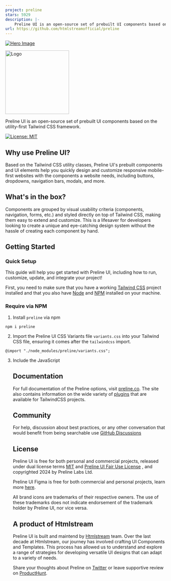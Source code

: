 ```yaml
---
project: preline
stars: 5929
description: |-
    Preline UI is an open-source set of prebuilt UI components based on the utility-first Tailwind CSS framework.
url: https://github.com/htmlstreamofficial/preline
---
```


[![Hero Image](https://preline.co/hero-image-2.jpg)](https://preline.co)

<a href="https://preline.co"><img src="https://preline.co/preline-logo.svg" alt="Logo" width="200" height="auto"></a>

Preline UI is an open-source set of prebuilt UI components based on the utility-first Tailwind CSS framework.

[![License: MIT](https://img.shields.io/badge/License-MIT-yellow.svg)](https://opensource.org/licenses/MIT)

## Why use Preline UI?

Based on the Tailwind CSS utility classes, Preline UI's prebuilt components and UI elements help you quickly design and customize responsive mobile-first websites with the components a website needs, including buttons, dropdowns, navigation bars, modals, and more.

## What's in the box?

Components are grouped by visual usability criteria (components, navigation, forms, etc.) and styled directly on top of Tailwind CSS, making them easy to extend and customize. This is a lifesaver for developers looking to create a unique and eye-catching design system without the hassle of creating each component by hand.

## Getting Started

### Quick Setup

This guide will help you get started with Preline UI, including how to run, customize, update, and integrate your project!

First, you need to make sure that you have a working <a href="https://tailwindcss.com/">Tailwind CSS</a> project installed and that you also have <a href="https://nodejs.org/en/">Node</a> and <a href="https://www.npmjs.com/">NPM</a> installed on your machine.

### Require via NPM

1. Install <code>preline</code> via npm

<pre><code>npm i preline</code></pre>

2. Import the Preline UI CSS Variants file <code>variants.css</code> into your Tailwind CSS file, ensuring it comes after the <code>tailwindcss</code> import.

<pre><code>@import "./node_modules/preline/variants.css";</code></pre>

3. Include the JavaScript <code><script></code> that powers the interactive elements near the end of your <code>&lt;body&gt;</code> tag:

<pre><code><script src="./node_modules/preline/dist/preline.js"></script></code></pre>

## Documentation

For full documentation of the Preline options, visit <a href="https://preline.co/">preline.co</a>. The site also contains information on the wide variety of <a href="https://preline.co/plugins.html">plugins</a> that are available for TailwindCSS projects.

## Community

For help, discussion about best practices, or any other conversation that would benefit from being searchable use [GitHub Discussions](https://github.com/htmlstreamofficial/preline/discussions)

## License

Preline UI is free for both personal and commercial projects, released under dual license terms [MIT](https://preline.co/docs/license.html) and [Preline UI Fair Use License](https://preline.co/docs/license.html) , and copyrighted 2024 by Preline Labs Ltd.

Preline UI Figma is free for both commercial and personal projects, learn more [here](https://preline.co/license.html).
  
All brand icons are trademarks of their respective owners. The use of these trademarks does not indicate endorsement of the trademark holder by Preline UI, nor vice versa.

## A product of Htmlstream

Preline UI is built and maintend by [Htmlstream](https://htmlstream.com) team. Over the last decade at Htmlstream, our journey has involved crafting UI Components and Templates. This process has allowed us to understand and explore a range of strategies for developing versatile UI designs that can adapt to a variety of needs.

Share your thoughts about Preline on [Twitter](https://x.com/prelineUI) or leave supportive review on [ProductHunt](https://www.producthunt.com/products/preline-ui/reviews).

